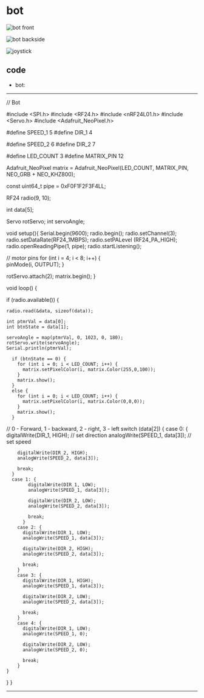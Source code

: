 # bot

![bot front](https://github.com/DaniilKosukhin/bot/blob/main/photo%20materials/1.%20bot%20front.jpg)

![bot backside](https://github.com/DaniilKosukhin/bot/blob/main/photo%20materials/2.%20bot%20backside.jpg)

![joystick](https://github.com/DaniilKosukhin/bot/blob/main/photo%20materials/3%20Joystick.jpg)

## code
+ bot:
***
// Bot

#include <SPI.h>
#include <RF24.h>
#include <nRF24L01.h>
#include <Servo.h>
#include <Adafruit_NeoPixel.h>

#define SPEED_1      5 
#define DIR_1        4
 
#define SPEED_2      6
#define DIR_2        7

#define LED_COUNT 3
#define MATRIX_PIN 12

Adafruit_NeoPixel matrix = Adafruit_NeoPixel(LED_COUNT, MATRIX_PIN, NEO_GRB + NEO_KHZ800);

const uint64_t pipe = 0xF0F1F2F3F4LL;

RF24 radio(9, 10);

int data[5];

Servo rotServo; 
int servoAngle;

void setup(){
 Serial.begin(9600);
 radio.begin(); 
 radio.setChannel(3);
 radio.setDataRate(RF24_1MBPS);
 radio.setPALevel (RF24_PA_HIGH); 
 radio.openReadingPipe(1, pipe); 
 radio.startListening();

// motor pins
  for (int i = 4; i < 8; i++) {     
    pinMode(i, OUTPUT);
  } 

  rotServo.attach(2);
  matrix.begin();
} 


void loop() {

 if (radio.available()) {

    radio.read(&data, sizeof(data));

    int ptmrVal = data[0];
    int btnState = data[1];

    servoAngle = map(ptmrVal, 0, 1023, 0, 180); 
    rotServo.write(servoAngle); 
    Serial.println(ptmrVal);

      if (btnState == 0) {
        for (int i = 0; i < LED_COUNT; i++) {
          matrix.setPixelColor(i, matrix.Color(255,0,100));
        }
        matrix.show();
      }
      else {
        for (int i = 0; i < LED_COUNT; i++) {
          matrix.setPixelColor(i, matrix.Color(0,0,0));
        }
        matrix.show();
      }

// 0 - Forward, 1 - backward, 2 - right, 3 - left
    switch (data[2]) {
      case 0: {
        digitalWrite(DIR_1, HIGH); // set direction
        analogWrite(SPEED_1, data[3]); // set speed

        digitalWrite(DIR_2, HIGH); 
        analogWrite(SPEED_2, data[3]); 

        break;
      }
      case 1: {
            digitalWrite(DIR_1, LOW);
            analogWrite(SPEED_1, data[3]); 

            digitalWrite(DIR_2, LOW);
            analogWrite(SPEED_2, data[3]); 

            break;
          }
        case 2: {
          digitalWrite(DIR_1, LOW);
          analogWrite(SPEED_1, data[3]); 

          digitalWrite(DIR_2, HIGH);
          analogWrite(SPEED_2, data[3]); 

          break;
        }
        case 3: {
          digitalWrite(DIR_1, HIGH);
          analogWrite(SPEED_1, data[3]); 

          digitalWrite(DIR_2, LOW);
          analogWrite(SPEED_2, data[3]); 

          break;
        }
        case 4: {
          digitalWrite(DIR_1, LOW);
          analogWrite(SPEED_1, 0); 

          digitalWrite(DIR_2, LOW);
          analogWrite(SPEED_2, 0); 

          break;
        }
    }
  }
}
***
